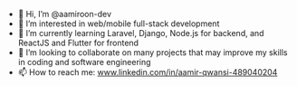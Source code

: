- 👋 Hi, I’m @aamiroon-dev
- 👀 I’m interested in web/mobile full-stack development
- 🌱 I’m currently learning Laravel, Django, Node.js for backend, and ReactJS and Flutter for frontend
- 💞️ I’m looking to collaborate on many projects that may improve my skills in coding and software engineering
- 📫 How to reach me: www.linkedin.com/in/aamir-qwansi-489040204


<!---
aamiroon-dev/aamiroon-dev is a ✨ special ✨ repository because its `README.md` (this file) appears on your GitHub profile.
You can click the Preview link to take a look at your changes.
--->
